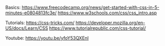 ﻿
Basics:
https://www.freecodecamp.org/news/get-started-with-css-in-5-minutes-e0804813fc3e/
https://www.w3schools.com/css/css_intro.asp

Tutorials:
https://css-tricks.com/
https://developer.mozilla.org/en-US/docs/Learn/CSS
https://www.tutorialrepublic.com/css-tutorial/

Youtube:
https://youtu.be/yfoY53QXEnI


